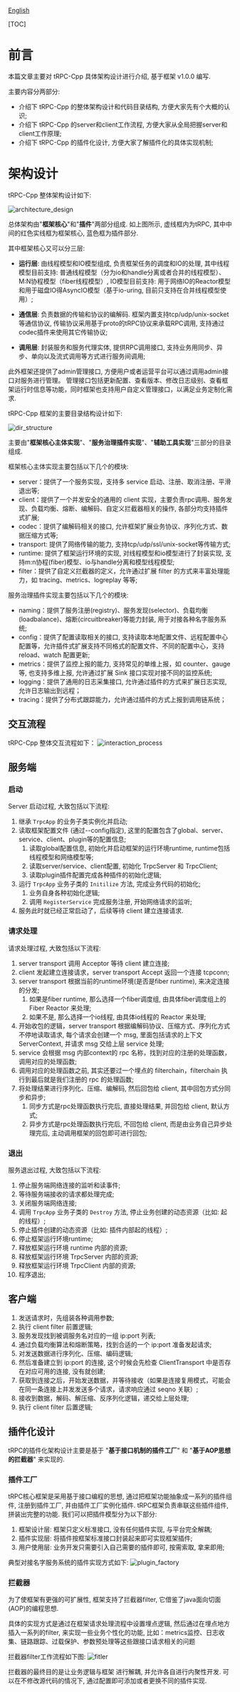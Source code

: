 [English](../en/architecture_design.md)

[TOC]

# 前言

本篇文章主要对 tRPC-Cpp 具体架构设计进行介绍, 基于框架 v1.0.0 编写.

主要内容分两部分:
- 介绍下 tRPC-Cpp 的整体架构设计和代码目录结构, 方便大家先有个大概的认识;
- 介绍下 tRPC-Cpp 的server和client工作流程, 方便大家从全局把握server和client工作原理;
- 介绍下 tRPC-Cpp 的插件化设计, 方便大家了解插件化的具体实现机制;

# 架构设计

tRPC-Cpp 整体架构设计如下:

![architecture_design](../images/arch_design.png)

总体架构由"**框架核心**"和"**插件**"两部分组成. 如上图所示, 虚线框内为tRPC, 其中中间的红色实线框为框架核心, 蓝色框为插件部分.

其中框架核心又可以分三层:

- **运行层**: 由线程模型和IO模型组成, 负责框架任务的调度和IO的处理, 其中线程模型目前支持: 普通线程模型（分为io和handle分离或者合并的线程模型）、M:N协程模型（fiber线程模型）, IO模型目前支持: 用于网络IO的Reactor模型和用于磁盘IO得AsyncIO模型（基于io-uring, 目前只支持在合并线程模型使用）;

- **通信层**: 负责数据的传输和协议的编解码. 框架内置支持tcp/udp/unix-socket等通信协议, 传输协议采用基于proto的tRPC协议来承载RPC调用, 支持通过codec插件来使用其它传输协议;

- **调用层**: 封装服务和服务代理实体, 提供RPC调用接口, 支持业务用同步、异步、单向以及流式调用等方式进行服务间调用;

此外框架还提供了admin管理接口, 方便用户或者运营平台可以通过调用admin接口对服务进行管理。 管理接口包括更新配置、查看版本、修改日志级别、查看框架运行时信息等功能，同时框架也支持用户自定义管理接口，以满足业务定制化需求.

tRPC-Cpp 框架的主要目录结构设计如下:

![dir_structure](../images/dir_structure.png)

主要由"**框架核心主体实现**"、"**服务治理插件实现**"、"**辅助工具实现**"三部分的目录组成.

框架核心主体实现主要包括以下几个的模块:
- server：提供了一个服务实现，支持多 service 启动、注册、取消注册、平滑退出等;
- client：提供了一个并发安全的通用的 client 实现，主要负责rpc调用、服务发现、负载均衡、熔断、编解码、自定义拦截器相关的操作, 各部分均支持插件式扩展;
- codec：提供了编解码相关的接口, 允许框架扩展业务协议、序列化方式、数据压缩方式等;
- transport: 提供了网络传输的能力, 支持tcp/udp/ssl/unix-socket等传输方式;
- runtime: 提供了框架运行环境的实现, 对线程模型和io模型进行了封装实现, 支持m:n协程(fiber)模型、io与handle分离和模型线程模型;
- filter：提供了自定义拦截器的定义，允许通过扩展 filter 的方式来丰富处理能力，如 tracing、metrics、logreplay 等等;

服务治理插件实现主要包括以下几个的模块:
- naming：提供了服务注册(registry)、服务发现(selector)、负载均衡(loadbalance)、熔断(circuitbreaker)等能力封装, 用于对接各种名字服务系统;
- config：提供了配置读取相关的接口, 支持读取本地配置文件、远程配置中心配置等，允许插件式扩展支持不同格式的配置文件、不同的配置中心，支持 reload、watch 配置更新;
- metrics：提供了监控上报的能力, 支持常见的单维上报，如 counter、gauge 等, 也支持多维上报, 允许通过扩展 Sink 接口实现对接不同的监控系统;
- logging：提供了通用的日志采集接口, 允许通过插件的方式来扩展日志实现, 允许日志输出到远程；
- tracing：提供了分布式跟踪能力，允许通过插件的方式上报到调用链系统；

## 交互流程

tRPC-Cpp 整体交互流程如下：
![interaction_process](../images/interaction_process.png)

## 服务端

### 启动

Server 启动过程, 大致包括以下流程:

1. 继承 `TrpcApp` 的业务子类实例化并启动;
2. 读取框架配置文件 (通过--config指定), 这里的配置包含了global、server、service、client、plugin等的配置信息;
    1. 读取global配置信息, 初始化并启动框架的运行环境runtime, runtime包括线程模型和网络模型等;
    2. 读取server/service、client配置, 初始化 TrpcServer 和 TrpcClient;
    3. 读取plugin插件配置完成各种插件的初始化逻辑;
3. 运行 `TrpcApp` 业务子类的 `Initilize` 方法, 完成业务代码的初始化;
    1. 业务自身各种初始化逻辑;
    2. 调用 `RegisterService` 完成服务注册, 开始网络请求的监听;
4. 服务此时就已经正常启动了，后续等待 client 建立连接请求.

### 请求处理

请求处理过程, 大致包括以下流程:
1. server transport 调用 Acceptor 等待 client 建立连接;
2. client 发起建立连接请求，server transport Accept 返回一个连接 tcpconn;
3. server transport 根据当前的runtime环境(是否是fiber runtime), 来决定连接的分发;
    1. 如果是fiber runtime, 那么选择一个fiber调度组, 由具体fiber调度组上的 Fiber Reactor 来处理;
    2. 如果不是, 那么选择一个io线程, 由具体io线程的 Reactor 来处理;
4. 开始收包的逻辑，server transport 根据编解码协议、压缩方式、序列化方式不停地读取请求, 每个请求会创建一个 msg, 里面包括请求的上下文 ServerContext, 并请求 msg 交给上层 service 处理;
5. service 会根据 msg 内部context的 rpc 名称，找到对应的注册的处理函数，调用对应的处理函数;
6. 调用对应的处理函数之前, 其实还要过一个埋点的 filterchain，filterchain 执行到最后就是我们注册的 rpc 的处理函数;
7. 将处理结果进行序列化、压缩、编解码, 然后回包给 client, 其中回包方式分同步和异步;
    1. 同步方式是rpc处理函数执行完后, 直接处理结果, 并回包给 client, 默认方式;
    2. 异步方式是rpc处理函数执行完后, 不回包给 client, 而是由业务自己异步处理完后, 主动调用框架的回包即可进行回包;

### 退出

服务退出过程, 大致包括以下流程:
1. 停止服务端网络连接的监听和读事件;
2. 等待服务端接收的请求都处理完成;
3. 关闭服务端网络连接;
4. 调用 `TrpcApp` 业务子类的 `Destroy` 方法, 停止业务创建的动态资源（比如: 起的线程）;
5. 停止插件创建的动态资源（比如: 插件内部起的线程）;
6. 停止框架运行环境runtime;
7. 释放框架运行环境 runtime 内部的资源;
8. 释放框架运行环境 TrpcServer 内部的资源;
9. 释放框架运行环境 TrpcClient 内部的资源;
10. 程序退出;

## 客户端

1. 发送请求时，先组装各种调用参数;
2. 执行 client filter 前置逻辑;
3. 服务发现找到被调服务名对应的一组 ip:port 列表;
4. 通过负载均衡算法和熔断策略，找到合适的一个 ip:port 准备发起请求;
5. 对发送数据进行序列化、压缩、编码逻辑;
6. 然后准备建立到 ip:port 的连接, 这个时候会先检查 ClientTransport 中是否存在对应可用的连接, 没有就创建;
7. 获取到连接之后，开始发送数据，并等待接收（如果是连接复用模式，可能会在同一条连接上并发发送多个请求，请求响应通过 seqno 关联）;
8. 接收到数据，解码、解压缩、反序列化逻辑，递交给上层处理;
9. 执行 client filter 后置逻辑;

## 插件化设计

tRPC的插件化架构设计主要是基于 "**基于接口机制的插件工厂**" 和 "**基于AOP思想的拦截器**" 来实现的.

### 插件工厂

tRPC核心框架是采用基于接口编程的思想, 通过把框架功能抽象成一系列的插件组件, 注册到插件工厂, 并由插件工厂实例化插件. tRPC框架负责串联这些插件组件, 拼装出完整的功能. 我们可以把插件模型分为以下部分:
1. 框架设计层: 框架只定义标准接口, 没有任何插件实现, 与平台完全解耦;
2. 插件实现层: 将插件按框架标准接口封装起来即可实现框架插件;
3. 用户使用层: 业务开发只需要引入自己需要的插件即可, 按需索取, 拿来即用;

典型对接名字服务系统的插件实现方式如下:
![plugin_factory](../images/plugin_factory.png)

### 拦截器

为了使框架有更强的可扩展性, 框架支持了拦截器filter, 它借鉴了java面向切面(AOP)的编程思想. 

具体的实现方式是通过在框架请求处理流程中设置埋点逻辑, 然后通过在埋点地方插入一系列的filter, 来实现一些业务个性化的功能, 比如：metrics监控、日志收集、链路跟踪、过载保护、参数预处理等这些跟接口请求相关的问题

拦截器filter工作流程如下图:
![fitler](../images/filter.png)

拦截器的最终目的是让业务逻辑与框架
进行解耦,  并允许各自进行内聚性开发. 可以在不修改源代码的情况下, 通过配置即可添加或者更换不同的插件实现.